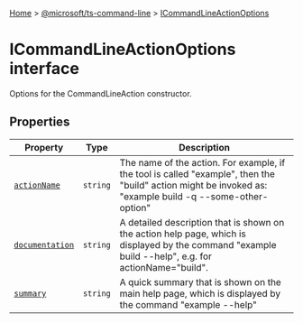 [Home](./index) &gt; [@microsoft/ts-command-line](./ts-command-line.md) &gt; [ICommandLineActionOptions](./ts-command-line.icommandlineactionoptions.md)

# ICommandLineActionOptions interface

Options for the CommandLineAction constructor.

## Properties

|  Property | Type | Description |
|  --- | --- | --- |
|  [`actionName`](./ts-command-line.icommandlineactionoptions.actionname.md) | `string` | The name of the action. For example, if the tool is called "example", then the "build" action might be invoked as: "example build -q --some-other-option" |
|  [`documentation`](./ts-command-line.icommandlineactionoptions.documentation.md) | `string` | A detailed description that is shown on the action help page, which is displayed by the command "example build --help", e.g. for actionName="build". |
|  [`summary`](./ts-command-line.icommandlineactionoptions.summary.md) | `string` | A quick summary that is shown on the main help page, which is displayed by the command "example --help" |

